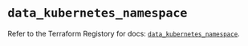 # `data_kubernetes_namespace`

Refer to the Terraform Registory for docs: [`data_kubernetes_namespace`](https://registry.terraform.io/providers/hashicorp/kubernetes/2.20.0/docs/data-sources/namespace).

